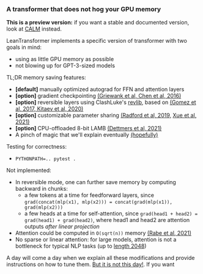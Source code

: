 ### A transformer that does not hog your GPU memory

__This is a preview version:__ if you want a stable and documented version, look at [CALM](https://github.com/NCAI-Research/CALM) instead.

LeanTransformer implements a specific version of transformer with two goals in mind:
- using as little GPU memory as possible 
- not blowing up for GPT-3-sized models

TL;DR memory saving features:
- __[default]__ manually optimized autograd for FFN and attention layers
- __[option]__ gradient checkpointing [(Griewank et al, ](https://dl.acm.org/doi/10.1145/347837.347846) [Chen et al, 2016)](https://arxiv.org/pdf/1604.06174.pdf)
- __[option]__ reversible layers using ClashLuke's [revlib](https://github.com/clashluke/revlib), based on [(Gomez et al, 2017, ](https://proceedings.neurips.cc/paper/2017/file/f9be311e65d81a9ad8150a60844bb94c-Paper.pdf) [Kitaev et al, 2020)](https://arxiv.org/abs/2001.04451)
- __[option]__ customizable parameter sharing [(Radford et al, 2019,](https://arxiv.org/abs/1909.11942) [Xue et al, 2021)](https://arxiv.org/abs/2107.11817)
- __[option]__ CPU-offloaded 8-bit LAMB [(Dettmers et al, 2021)](https://arxiv.org/abs/2110.02861) 
- A pinch of magic that we'll explain eventually [(hopefully)](https://quotefancy.com/quote/39802/Mikhail-Bulgakov-Yes-man-is-mortal-but-that-would-be-only-half-the-trouble-The-worst-of)

Testing for correctness:
- ```PYTHONPATH=.. pytest .```

Not implemented:
- In reversible mode, one can further save memory by computing backward in chunks:
  - a few tokens at a time for feedforward layers, since `grad(concat(mlp(x1), mlp(x2))) = concat(grad(mlp(x1)), grad(mlp(x2)))`
  - a few heads at a time for self-attention, since `grad(head1 + head2) = grad(head1) + grad(head2)`, where head1 and head2 are attention outputs *after linear projection*
- Attention could be computed in `O(sqrt(n))` memory [(Rabe et al, 2021)](https://arxiv.org/abs/2112.05682)
- No sparse or linear attention: for large models, attention is not a bottleneck for typical NLP tasks (up to [length 2048](https://arxiv.org/abs/2005.14165))

A day will come a day when we explain all these modifications and provide instructions on how to tune them.
[But it is not this day!](https://youtu.be/3Ri0-fahanU?t=25). If you want 

